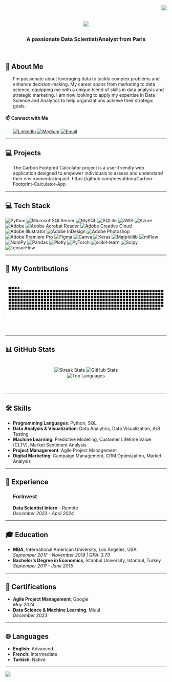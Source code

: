 <img align="right" src="https://visitor-badge.laobi.icu/badge?page_id=ecembayindir.ecembayindir" />

<h1 align="center">
    <img src="https://readme-typing-svg.herokuapp.com/?font=Righteous&size=35&center=true&vCenter=true&width=500&height=70&duration=4000&lines=Hi+There!+👋+I'm+Ecem+Bayindir!;" />
</h1>

<h3 align="center">A passionate Data Scientist/Analyst from Paris</h3>

<br/>

<h2>🚀 <strong>About Me</strong></h2>
<p><ul>
  I'm passionate about leveraging data to tackle complex problems and enhance decision-making. My career spans from marketing to data science, equipping me with a unique blend of skills in data analysis and strategic marketing. I am now looking to apply my expertise in Data Science and Analytics to help organizations achieve their strategic goals.
</p></ul>

<h4>📫 <strong>Connect with Me</strong></h4>
<ul>
  
[![LinkedIn](https://img.shields.io/badge/LinkedIn-%230077B5.svg?logo=linkedin&logoColor=white)](https://linkedin.com/in/ecembayindir) 
[![Medium](https://img.shields.io/badge/Medium-12100E?logo=medium&logoColor=white)](https://medium.com/@ecembayindir)
[![Email](https://img.shields.io/badge/Email-D14836?logo=gmail&logoColor=white)](mailto:ecmbyndr@gmail.com)

</ul>

<hr>

<h2>💻 <strong>Projects</strong></h2>
<ul>
The Carbon Footprint Calculator project is a user-friendly web application designed to empower individuals to assess and understand their environmental impact. https://github.com/mesutdmn/Carbon-Footprint-Calculator-App
</ul>

<hr>

<h2>💻 <strong> Tech Stack</strong></h2>

![Python](https://img.shields.io/badge/python-3670A0?style=for-the-badge&logo=python&logoColor=ffdd54) ![MicrosoftSQLServer](https://img.shields.io/badge/Microsoft%20SQL%20Server-CC2927?style=for-the-badge&logo=microsoft%20sql%20server&logoColor=white) ![MySQL](https://img.shields.io/badge/mysql-4479A1.svg?style=for-the-badge&logo=mysql&logoColor=white) ![SQLite](https://img.shields.io/badge/sqlite-%2307405e.svg?style=for-the-badge&logo=sqlite&logoColor=white) ![AWS](https://img.shields.io/badge/AWS-%23FF9900.svg?style=for-the-badge&logo=amazon-aws&logoColor=white) ![Azure](https://img.shields.io/badge/azure-%230072C6.svg?style=for-the-badge&logo=microsoftazure&logoColor=white) ![Adobe](https://img.shields.io/badge/adobe-%23FF0000.svg?style=for-the-badge&logo=adobe&logoColor=white) ![Adobe Acrobat Reader](https://img.shields.io/badge/Adobe%20Acrobat%20Reader-EC1C24.svg?style=for-the-badge&logo=Adobe%20Acrobat%20Reader&logoColor=white) ![Adobe Creative Cloud](https://img.shields.io/badge/Adobe%20Creative%20Cloud-DA1F26.svg?style=for-the-badge&logo=Adobe%20Creative%20Cloud&logoColor=white) ![Adobe Illustrator](https://img.shields.io/badge/adobe%20illustrator-%23FF9A00.svg?style=for-the-badge&logo=adobe%20illustrator&logoColor=white) ![Adobe InDesign](https://img.shields.io/badge/Adobe%20InDesign-49021F?style=for-the-badge&logo=adobeindesign&logoColor=FF3366) ![Adobe Photoshop](https://img.shields.io/badge/adobe%20photoshop-%2331A8FF.svg?style=for-the-badge&logo=adobe%20photoshop&logoColor=white) ![Adobe Premiere Pro](https://img.shields.io/badge/Adobe%20Premiere%20Pro-9999FF.svg?style=for-the-badge&logo=Adobe%20Premiere%20Pro&logoColor=white) ![Figma](https://img.shields.io/badge/figma-%23F24E1E.svg?style=for-the-badge&logo=figma&logoColor=white) ![Canva](https://img.shields.io/badge/Canva-%2300C4CC.svg?style=for-the-badge&logo=Canva&logoColor=white) ![Keras](https://img.shields.io/badge/Keras-%23D00000.svg?style=for-the-badge&logo=Keras&logoColor=white) ![Matplotlib](https://img.shields.io/badge/Matplotlib-%23ffffff.svg?style=for-the-badge&logo=Matplotlib&logoColor=black) ![mlflow](https://img.shields.io/badge/mlflow-%23d9ead3.svg?style=for-the-badge&logo=numpy&logoColor=blue) ![NumPy](https://img.shields.io/badge/numpy-%23013243.svg?style=for-the-badge&logo=numpy&logoColor=white) ![Pandas](https://img.shields.io/badge/pandas-%23150458.svg?style=for-the-badge&logo=pandas&logoColor=white) ![Plotly](https://img.shields.io/badge/Plotly-%233F4F75.svg?style=for-the-badge&logo=plotly&logoColor=white) ![PyTorch](https://img.shields.io/badge/PyTorch-%23EE4C2C.svg?style=for-the-badge&logo=PyTorch&logoColor=white) ![scikit-learn](https://img.shields.io/badge/scikit--learn-%23F7931E.svg?style=for-the-badge&logo=scikit-learn&logoColor=white) ![Scipy](https://img.shields.io/badge/SciPy-%230C55A5.svg?style=for-the-badge&logo=scipy&logoColor=%white) ![TensorFlow](https://img.shields.io/badge/TensorFlow-%23FF6F00.svg?style=for-the-badge&logo=TensorFlow&logoColor=white)
<hr>

<h2>🐍 My Contributions</h2>
  <br>
  <img alt="snake eating my contributions" src="https://raw.githubusercontent.com/salesp07/salesp07/output/github-contribution-grid-snake.svg" />
  <br/><br/><br/>
  
<hr>
  
<h2>📊 <strong> GitHub Stats</strong></h2>
<br>
<div align="center">
  <img width=390 height=200 src="https://github-readme-streak-stats.herokuapp.com/?user=ecembayindir&theme=monokai&hide_border=false" alt="Streak Stats"/>
<img width=390 height=200 src="https://github-readme-stats.vercel.app/api?username=ecembayindir&theme=monokai&hide_border=false&include_all_commits=false&count_private=false&show_icons=true&rank_icon=github" alt="GitHub Stats"/>
<br/>
  <img width=390 height=200 align="center" src="https://github-readme-stats.vercel.app/api/top-langs/?username=ecembayindir&theme=monokai&hide_border=false&include_all_commits=false&count_private=false&layout=compact" alt="Top Languages"/>
</div>
<br/><br/>

<hr>

<h2>🛠️ <strong>Skills</strong></h2>
<ul>
  <li><strong>Programming Languages</strong>: Python, SQL</li>
  <li><strong>Data Analysis & Visualization</strong>: Data Analytics, Data Visualization, A/B Testing</li>
  <li><strong>Machine Learning</strong>: Predictive Modeling, Customer Lifetime Value (CLTV), Market Sentiment Analysis</li>
  <li><strong>Project Management</strong>: Agile Project Management</li>
  <li><strong>Digital Marketing</strong>: Campaign Management, CRM Optimization, Market Analysis</li>
</ul>

<hr>

<h2>💼 <strong>Experience</strong></h2>
<ul>
<h3>ForInvest</h3>
<p><strong>Data Scientist Intern</strong> - Remote<br>
<i>December 2023 - April 2024</i></p>
</ul>
<hr>

<h2>🎓 <strong>Education</strong></h2>
<ul>
  <li><strong>MBA</strong>, International American University, Los Angeles, USA<br>
  <i>September 2017 - November 2019 | GPA: 3.73</i></li>
  <li><strong>Bachelor’s Degree in Economics</strong>, Istanbul University, Istanbul, Turkey<br>
  <i>September 2011 - June 2015</i></li>
</ul>

<hr>

<h2>📜 <strong>Certifications</strong></h2>
<ul>
  <li><strong>Agile Project Management</strong>, Google<br>
  <i>May 2024</i></li>
  <li><strong>Data Science & Machine Learning</strong>, Miuul<br>
  <i>December 2023</i></li>
</ul>

<hr>

<h2>🌐 <strong>Languages</strong></h2>
<ul>
  <li><strong>English</strong>: Advanced</li>
  <li><strong>French</strong>: Intermediate</li>
  <li><strong>Turkish</strong>: Native</li>
</ul>


---
[![](https://visitcount.itsvg.in/api?id=ecembayindir&icon=0&color=0)](https://visitcount.itsvg.in)

<!-- Proudly created with GPRM ( https://gprm.itsvg.in ) -->
